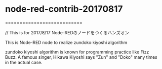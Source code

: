 # node-red-contrib-20170817
===========================

//
This is for 2017/8/17 Node-REDのノードをつくるハンズオン

This is Node-RED node to realize zundoko kiyoshi algorithm

zundoko kiyoshi algorithm is known for programming practice like Fizz Buzz.
A famous singer, Hikawa Kiyoshi says "Zun" and "Doko" many times in the actual case.

